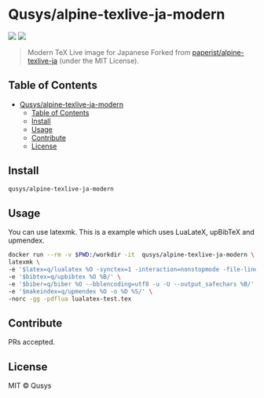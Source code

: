 # Qusys/alpine-texlive-ja-modern

[![](https://images.microbadger.com/badges/image/qusys/alpine-texlive-ja-modern.svg)](https://microbadger.com/images/qusys/alpine-texlive-ja-modern "Get your own image badge on microbadger.com")
[![](https://images.microbadger.com/badges/version/qusys/alpine-texlive-ja-modern.svg)](https://microbadger.com/images/qusys/alpine-texlive-ja-modern "Get your own version badge on microbadger.com")

> Modern TeX Live image for Japanese 
Forked from [paperist/alpine-texlive-ja](https://github.com/Paperist/docker-alpine-texlive-ja) \(under the MIT License\).


## Table of Contents

- [Qusys/alpine-texlive-ja-modern](#qusysalpine-texlive-ja-modern)
  - [Table of Contents](#table-of-contents)
  - [Install](#install)
  - [Usage](#usage)
  - [Contribute](#contribute)
  - [License](#license)

## Install

```bash
qusys/alpine-texlive-ja-modern
```

## Usage

You can use latexmk. This is a example which uses LuaLateX, upBibTeX and upmendex.
```bash
docker run --rm -v $PWD:/workdir -it  qusys/alpine-texlive-ja-modern \
latexmk \
-e '$latex=q/lualatex %O -synctex=1 -interaction=nonstopmode -file-line-error %S/' \
-e '$bibtex=q/upbibtex %O %B/' \
-e '$biber=q/biber %O --bblencoding=utf8 -u -U --output_safechars %B/' \
-e '$makeindex=q/upmendex %O -o %D %S/' \
-norc -gg -pdflua lualatex-test.tex
```

## Contribute

PRs accepted.

## License

MIT © Qusys



